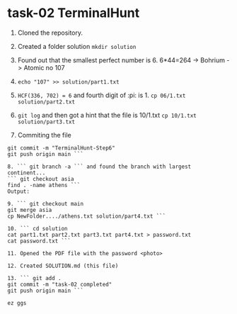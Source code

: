 # task-02 TerminalHunt

1. Cloned the repository.

2. Created a folder solution ``` mkdir solution ```

3. Found out that the smallest perfect number is 6. 6*44=264 -> Bohrium -> Atomic no 107

4. ``` echo "107" >> solution/part1.txt ```

5. ``` HCF(336, 702) = 6 ``` and fourth digit of :pi: is 1. ``` cp 06/1.txt solution/part2.txt ```

6. ``` git log ``` and then got a hint that the file is 10/1.txt ``` cp 10/1.txt solution/part3.txt ```

7. Commiting the file
``` git add .
git commit -m "TerminalHunt-Step6"
git push origin main ```

8. ``` git branch -a ``` and found the branch with largest continent...
``` git checkout asia
find . -name athens ```
Output: 

9. ``` git checkout main 
git merge asia
cp NewFolder..../athens.txt solution/part4.txt ```

10. ``` cd solution
cat part1.txt part2.txt part3.txt part4.txt > password.txt
cat password.txt ```

11. Opened the PDF file with the password <photo> 

12. Created SOLUTION.md (this file)

13. ``` git add .
git commit -m "task-02 completed"
git push origin main ```

ez ggs
